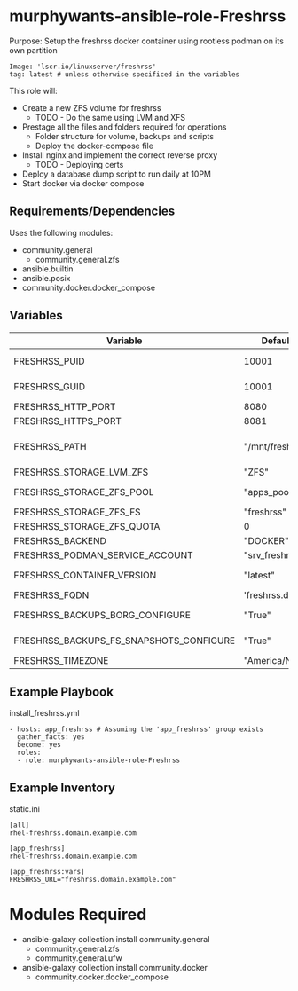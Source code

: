# murphywants-ansible-role-Freshrss

Purpose: Setup the freshrss docker container using rootless podman on its own partition

```
Image: 'lscr.io/linuxserver/freshrss'
tag: latest # unless otherwise specificed in the variables
```

This role will:
- Create a new ZFS volume for freshrss
  - TODO - Do the same using LVM and XFS
- Prestage all the files and folders required for operations
  - Folder structure for volume, backups and scripts
  - Deploy the docker-compose file
- Install nginx and implement the correct reverse proxy
  - TODO - Deploying certs
- Deploy a database dump script to run daily at 10PM
- Start docker via docker compose

## Requirements/Dependencies
Uses the following modules:
- community.general
  - community.general.zfs
- ansible.builtin
- ansible.posix
- community.docker.docker_compose

## Variables
Variable | Default Value | Description
---|---|---
FRESHRSS_PUID | 10001 | https://docs.linuxserver.io/general/understanding-puid-and-pgid
FRESHRSS_GUID | 10001 | https://docs.linuxserver.io/general/understanding-puid-and-pgid
FRESHRSS_HTTP_PORT | 8080 | Host port for port 80 port mapping
FRESHRSS_HTTPS_PORT | 8081 | Host port for port 443 port mapping
FRESHRSS_PATH | "/mnt/freshrss/" | The location of the container persistent data. A parition will be created and mounted here if the folder doens't exist. 
FRESHRSS_STORAGE_LVM_ZFS | "ZFS" | Placeholder if I also implement LVM support
FRESHRSS_STORAGE_ZFS_POOL | "apps_pool" | The Linux hosts ZFS pool name, where the partiiton will be created from
FRESHRSS_STORAGE_ZFS_FS | "freshrss" | The name of the filesystem that ZFS is creating
FRESHRSS_STORAGE_ZFS_QUOTA | 0 | Placeholder, if I ever want to add quotas
FRESHRSS_BACKEND | "DOCKER" | Placeholder, if I ever want to add podman support
FRESHRSS_PODMAN_SERVICE_ACCOUNT | "srv_freshrss" | Placeholder service account, todo later
FRESHRSS_CONTAINER_VERSION | "latest" | Can be used to specify a specific version of the docker container to pull and use
FRESHRSS_FQDN | 'freshrss.domain.com' | Change this to your fully qualified domain name
FRESHRSS_BACKUPS_BORG_CONFIGURE | "True" | Placeholder, todo deploy borg backups of this application stack
FRESHRSS_BACKUPS_FS_SNAPSHOTS_CONFIGURE | "True" | Placeholder, todo zfs snapshots and/or lvm snapshots
FRESHRSS_TIMEZONE | "America/New_York" | Timezone of the container

## Example Playbook

install_freshrss.yml
```
- hosts: app_freshrss # Assuming the 'app_freshrss' group exists
  gather_facts: yes
  become: yes
  roles:
  - role: murphywants-ansible-role-Freshrss
```

## Example Inventory

static.ini
```
[all]
rhel-freshrss.domain.example.com

[app_freshrss]
rhel-freshrss.domain.example.com

[app_freshrss:vars]
FRESHRSS_URL="freshrss.domain.example.com"
```

# Modules Required
- ansible-galaxy collection install community.general
  - community.general.zfs
  - community.general.ufw
- ansible-galaxy collection install community.docker
  - community.docker.docker_compose

